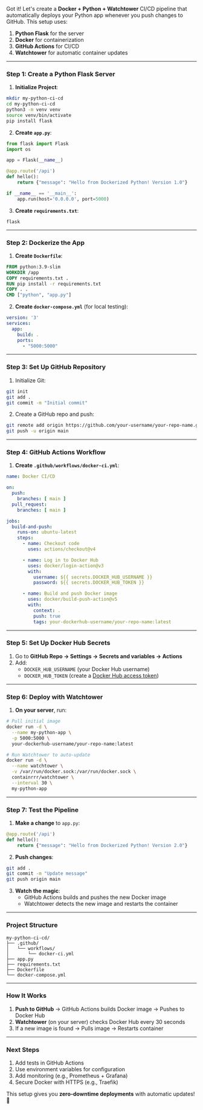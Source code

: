 Got it! Let's create a **Docker + Python + Watchtower** CI/CD pipeline that automatically deploys your Python app whenever you push changes to GitHub. This setup uses:

1. **Python Flask** for the server
2. **Docker** for containerization
3. **GitHub Actions** for CI/CD
4. **Watchtower** for automatic container updates

---

### Step 1: Create a Python Flask Server
1. **Initialize Project**:
```bash
mkdir my-python-ci-cd
cd my-python-ci-cd
python3 -m venv venv
source venv/bin/activate
pip install flask
```

2. **Create `app.py`**:
```python
from flask import Flask
import os

app = Flask(__name__)

@app.route('/api')
def hello():
    return {"message": "Hello from Dockerized Python! Version 1.0"}

if __name__ == '__main__':
    app.run(host='0.0.0.0', port=5000)
```

3. **Create `requirements.txt`**:
```text
flask
```

---

### Step 2: Dockerize the App
1. **Create `Dockerfile`**:
```Dockerfile
FROM python:3.9-slim
WORKDIR /app
COPY requirements.txt .
RUN pip install -r requirements.txt
COPY . .
CMD ["python", "app.py"]
```

2. **Create `docker-compose.yml`** (for local testing):
```yaml
version: '3'
services:
  app:
    build: .
    ports:
      - "5000:5000"
```

---

### Step 3: Set Up GitHub Repository
1. Initialize Git:
```bash
git init
git add .
git commit -m "Initial commit"
```

2. Create a GitHub repo and push:
```bash
git remote add origin https://github.com/your-username/your-repo-name.git
git push -u origin main
```

---

### Step 4: GitHub Actions Workflow
1. **Create `.github/workflows/docker-ci.yml`**:
```yaml
name: Docker CI/CD

on:
  push:
    branches: [ main ]
  pull_request:
    branches: [ main ]

jobs:
  build-and-push:
    runs-on: ubuntu-latest
    steps:
      - name: Checkout code
        uses: actions/checkout@v4

      - name: Log in to Docker Hub
        uses: docker/login-action@v3
        with:
          username: ${{ secrets.DOCKER_HUB_USERNAME }}
          password: ${{ secrets.DOCKER_HUB_TOKEN }}

      - name: Build and push Docker image
        uses: docker/build-push-action@v5
        with:
          context: .
          push: true
          tags: your-dockerhub-username/your-repo-name:latest
```

---

### Step 5: Set Up Docker Hub Secrets
1. Go to **GitHub Repo → Settings → Secrets and variables → Actions**
2. Add:
   - `DOCKER_HUB_USERNAME` (your Docker Hub username)
   - `DOCKER_HUB_TOKEN` (create a [Docker Hub access token](https://hub.docker.com/settings/security))

---

### Step 6: Deploy with Watchtower
1. **On your server**, run:
```bash
# Pull initial image
docker run -d \
  --name my-python-app \
  -p 5000:5000 \
  your-dockerhub-username/your-repo-name:latest

# Run Watchtower to auto-update
docker run -d \
  --name watchtower \
  -v /var/run/docker.sock:/var/run/docker.sock \
  containrrr/watchtower \
  --interval 30 \
  my-python-app
```

---

### Step 7: Test the Pipeline
1. **Make a change** to `app.py`:
```python
@app.route('/api')
def hello():
    return {"message": "Hello from Dockerized Python! Version 2.0"}
```

2. **Push changes**:
```bash
git add .
git commit -m "Update message"
git push origin main
```

3. **Watch the magic**:
   - GitHub Actions builds and pushes the new Docker image
   - Watchtower detects the new image and restarts the container

---

### Project Structure
```
my-python-ci-cd/
├── .github/
│   └── workflows/
│       └── docker-ci.yml
├── app.py
├── requirements.txt
├── Dockerfile
└── docker-compose.yml
```

---

### How It Works
1. **Push to GitHub** → GitHub Actions builds Docker image → Pushes to Docker Hub
2. **Watchtower** (on your server) checks Docker Hub every 30 seconds
3. If a new image is found → Pulls image → Restarts container

---

### Next Steps
1. Add tests in GitHub Actions
2. Use environment variables for configuration
3. Add monitoring (e.g., Prometheus + Grafana)
4. Secure Docker with HTTPS (e.g., Traefik)

This setup gives you **zero-downtime deployments** with automatic updates! 🚀
